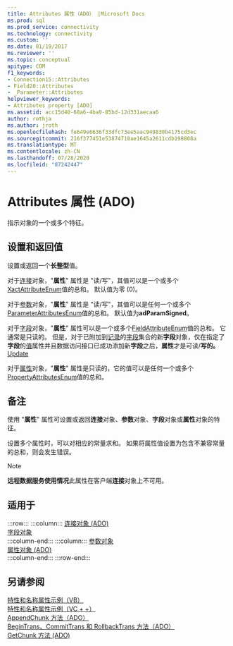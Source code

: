 ```yaml
---
title: Attributes 属性（ADO） |Microsoft Docs
ms.prod: sql
ms.prod_service: connectivity
ms.technology: connectivity
ms.custom: ''
ms.date: 01/19/2017
ms.reviewer: ''
ms.topic: conceptual
apitype: COM
f1_keywords:
- Connection15::Attributes
- Field20::Attributes
- _Parameter::Attributes
helpviewer_keywords:
- Attributes property [ADO]
ms.assetid: acc15d40-68a6-4ba9-85bd-12d331aecaa6
author: rothja
ms.author: jroth
ms.openlocfilehash: fe649e6636f33dfc73ee5aac949830b4175cd3ec
ms.sourcegitcommit: 216f377451e53874718ae1645a2611cdb198808a
ms.translationtype: MT
ms.contentlocale: zh-CN
ms.lasthandoff: 07/28/2020
ms.locfileid: "87242447"
---
```

# <a name="attributes-property-ado"></a>Attributes 属性 (ADO)
指示对象的一个或多个特征。  
  
## <a name="settings-and-return-values"></a>设置和返回值  
 设置或返回一个**长整型**值。  
  
 对于[连接](../../../ado/reference/ado-api/connection-object-ado.md)对象，"**属性**" 属性是 "读/写"，其值可以是一个或多个[XactAttributeEnum](../../../ado/reference/ado-api/xactattributeenum.md)值的总和。 默认值为零 (0)。  
  
 对于[参数](../../../ado/reference/ado-api/parameter-object.md)对象，"**属性**" 属性是 "读/写"，其值可以是任何一个或多个[ParameterAttributesEnum](../../../ado/reference/ado-api/parameterattributesenum.md)值的总和。 默认值为**adParamSigned**。  
  
 对于[字段](../../../ado/reference/ado-api/field-object.md)对象，"**属性**" 属性可以是一个或多个[FieldAttributeEnum](../../../ado/reference/ado-api/fieldattributeenum.md)值的总和。 它通常是只读的。 但是，对于已附加到[记录](../../../ado/reference/ado-api/record-object-ado.md)的[字段](../../../ado/reference/ado-api/fields-collection-ado.md)集合的新**字段**对象，仅在指定了**字段**的[值](../../../ado/reference/ado-api/value-property-ado.md)属性并且数据访问接口已成功添加新**字段**之后，**属性**才是可读/**写的。** [Update](../../../ado/reference/ado-api/update-method.md)  
  
 对于[属性](../../../ado/reference/ado-api/property-object-ado.md)对象，"**属性**" 属性是只读的，它的值可以是任何一个或多个[PropertyAttributesEnum](../../../ado/reference/ado-api/propertyattributesenum.md)值的总和。  
  
## <a name="remarks"></a>备注  
 使用 "**属性**" 属性可设置或返回**连接**对象、**参数**对象、**字段**对象或**属性**对象的特征。  
  
 设置多个属性时，可以对相应的常量求和。 如果将属性值设置为包含不兼容常量的总和，则会发生错误。  
  
> [!NOTE]
>  **远程数据服务使用情况**此属性在客户端**连接**对象上不可用。  
  
## <a name="applies-to"></a>适用于  

:::row:::
    :::column:::
        [连接对象 (ADO)](../../../ado/reference/ado-api/connection-object-ado.md)  
        [字段对象](../../../ado/reference/ado-api/field-object.md)  
    :::column-end:::
    :::column:::
        [参数对象](../../../ado/reference/ado-api/parameter-object.md)  
        [属性对象 (ADO)](../../../ado/reference/ado-api/property-object-ado.md)  
    :::column-end:::
:::row-end:::

## <a name="see-also"></a>另请参阅  
 [特性和名称属性示例（VB）](../../../ado/reference/ado-api/attributes-and-name-properties-example-vb.md)   
 [特性和名称属性示例（VC + +）](../../../ado/reference/ado-api/attributes-and-name-properties-example-vc.md)   
 [AppendChunk 方法（ADO）](../../../ado/reference/ado-api/appendchunk-method-ado.md)   
 [BeginTrans、CommitTrans 和 RollbackTrans 方法（ADO）](../../../ado/reference/ado-api/begintrans-committrans-and-rollbacktrans-methods-ado.md)   
 [GetChunk 方法 (ADO)](../../../ado/reference/ado-api/getchunk-method-ado.md)
